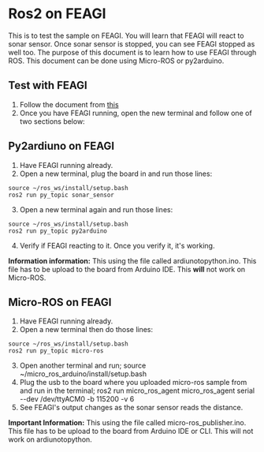 # Ros2 on FEAGI
This is to test the sample on FEAGI. You will learn that FEAGI will react to sonar sensor. Once sonar sensor is stopped, you can see FEAGI stopped as well too. The purpose of this document is to learn how to use FEAGI through ROS. This document can be done using Micro-ROS or py2arduino.

## Test with FEAGI
1. Follow the document from [this](https://github.com/feagi/feagi-core/blob/develop/DEPLOY.md)
2. Once you have FEAGI running, open the new terminal and follow one of two sections below:

## Py2ardiuno on FEAGI
1. Have FEAGI running already.
2. Open a new terminal, plug the board in and run those lines:
```
source ~/ros_ws/install/setup.bash
ros2 run py_topic sonar_sensor
```
3. Open a new terminal again and run those lines:
```
source ~/ros_ws/install/setup.bash
ros2 run py_topic py2arduino
```
4. Verify if FEAGI reacting to it. Once you verify it, it's working.

**Information information:** This using the file called ardiunotopython.ino. This file has to be upload to the board from Arduino IDE. This **will** not work on Micro-ROS.

## Micro-ROS on FEAGI
1. Have FEAGI running already.
2. Open a new terminal then do those lines:
```
source ~/ros_ws/install/setup.bash
ros2 run py_topic micro-ros 
```
3. Open another terminal and run; source ~/micro_ros_arduino/install/setup.bash
4. Plug the usb to the board where you uploaded micro-ros sample from and run in the terminal; ros2 run micro_ros_agent micro_ros_agent serial --dev /dev/ttyACM0 -b 115200 -v 6
5. See FEAGI's output changes as the sonar sensor reads the distance.

**Important Information:** This using the file called micro-ros_publisher.ino. This file has to be upload to the board from Arduino IDE or CLI. This will not work on ardiunotopython. 
